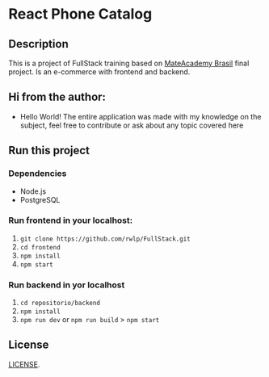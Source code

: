 # React Phone Catalog

## Description
This is a project of FullStack training based on [MateAcademy Brasil](https://mate.academy/pt-br) final project.
Is an e-commerce with frontend and backend.

## Hi from the author: 
- Hello World! The entire application was made with my knowledge on the subject, feel free to contribute or ask about any topic covered here

## Run this project

### Dependencies

- Node.js
- PostgreSQL

### Run frontend in your localhost: 

1. `git clone https://github.com/rwlp/FullStack.git`
2. `cd frontend`
3. `npm install`
4. `npm start`

### Run backend in yor localhost

1. `cd repositorio/backend`
2. `npm install`
3. `npm run dev` or `npm run build` > `npm start`

## License

[LICENSE](LICENSE).
